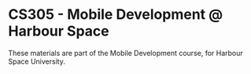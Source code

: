 # CS305 - Mobile Development @ Harbour Space 

These materials are part of the Mobile Development course, for Harbour Space University.